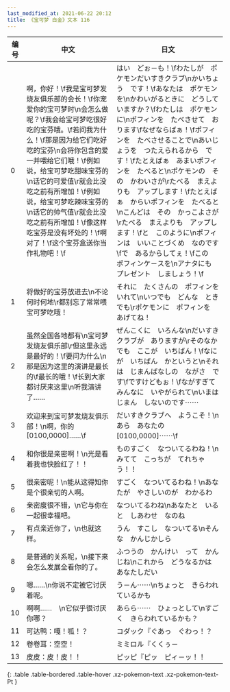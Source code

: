 ```yaml
---
last_modified_at: 2021-06-22 20:12
title: 《宝可梦 白金》文本 116
---
```

| 编号 | 中文 | 日文 |
| ---- | ---- | ---- |
| 0 | 啊，你好！\f我是宝可梦发烧友俱乐部的会长！\f你宠爱你的宝可梦时\n会怎么做呢？\f我会给宝可梦吃很好吃的宝芬哦。\f若问我为什么！\f那是因为给它们吃好吃的宝芬\n会将你包含的爱一并喂给它们哦！\f例如说，给宝可梦吃甜味宝芬的\n话它的可爱值\r就会比没吃之前有所增加！\f例如说，给宝可梦吃辣味宝芬的\n话它的帅气值\r就会比没吃之前有所增加！\f像这样吃宝芬是没有坏处的！\f啊对了！\f这个宝芬盒送你当作礼物吧！\f | はい　どぉ－も！\fわたしが　ポケモンだいすきクラブ\nかいちょう　です！\fあなたは　ポケモンを\nかわいがるときに　どうしていますか？\fわたしは　ポケモンに\nポフィンを　たべさせて　おります\fなぜならばぁ！\fポフィンを　たべさせることで\nあいじょうを　つたえられるから　です！\fたとえばぁ　あまいポフィンを　たべると\nポケモンの　その　かわいさが\rたべる　まえよりも　アップします！\fたとえばぁ　からいポフィンを　たべると\nこんどは　その　かっこよさが\rたべる　まえよりも　アップします！\fと　このように\nポフィンは　いいことづくめ　なのです\fで　あるからしてぇ！\fこの　ポフィンケ－スを\nアナタにも　プレゼント　しましょう！\f |
| 1 | 将做好的宝芬放进去\n不论何时何地\r都别忘了常常喂宝可梦吃哦！ | それに　たくさんの　ポフィンをいれて\nいつでも　どんな　ときでも\rポケモンに　ポフィンを　あげてね！ |
| 2 | 虽然全国各地都有\n宝可梦发烧友俱乐部\r但这里永远是最好的！\f要问为什么\n那是因为这里的演讲是最长的\f最长的哦！\f长到大家都讨厌来这里\n听我演讲了…… | ぜんこくに　いろんな\nだいすきクラブが　ありますが\rそのなかでも　ここが　いちばん！\fなにが　いちばん　かというと\nそれは　じまんばなしの　ながさ　です\fですけどもぉ！\fながすぎて　みんなに　いやがられて\nいまは　じまん　しないのです⋯⋯ |
| 3 | 欢迎来到宝可梦发烧友俱乐部！\n啊，你的[0100,0000]……\f | だいすきクラブへ　ようこそ！\nあら　あなたの　[0100,0000]⋯⋯\f |
| 4 | 和你很是亲密啊！\n光是看着我也快脸红了！！ | ものすごく　なついてるわね！\nみてて　こっちが　てれちゃう！！ |
| 5 | 很亲密呢！\n能从这得知你是个很亲切的人啊。 | すごく　なついてるわね！\nあなたが　やさしいのが　わかるわ |
| 6 | 亲密度很不错，\n它与你在一起很幸福吧。 | なついてるわね\nあなたと　いると　しあわせ　なのね |
| 7 | 有点亲近你了，\n也就这样。 | うん　すこし　なついてる\nそんな　かんじかしら |
| 8 | 是普通的关系呢，\n接下来会怎么发展全看你的了。 | ふつうの　かんけい　って　かんじね\nこれから　どうなるかは　あなたしだい |
| 9 | 嗯……\n你说不定被它讨厌着呢。 | う－ん⋯⋯\nちょっと　きらわれているかも |
| 10 | 啊啊……　\n它似乎很讨厌你哪？ | あらら⋯⋯　ひょっとして\nすごく　きらわれているかも？ |
| 11 | 可达鸭：嘎！呱！？ | コダック『ぐあっ　ぐわっ！？ |
| 12 | 卷卷耳：空空！ | ミミロル『くくぅ－ |
| 13 | 皮皮：皮！皮！！ | ピッピ『ピッ　ピィ－ッ！！ |
{: .table .table-bordered .table-hover .xz-pokemon-text .xz-pokemon-text-Pt }